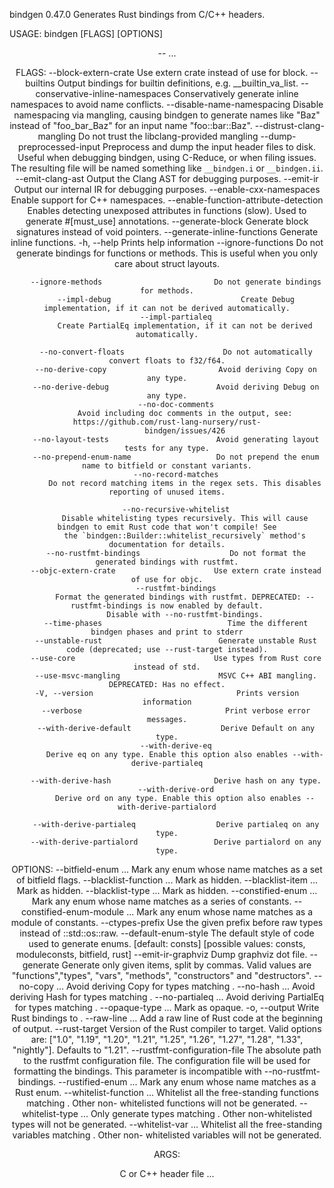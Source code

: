 bindgen 0.47.0
Generates Rust bindings from C/C++ headers.

USAGE:
    bindgen [FLAGS] [OPTIONS] <header> -- <clang-args>...

FLAGS:
        --block-extern-crate                     Use extern crate instead of use for block.
        --builtins                               Output bindings for builtin definitions, e.g. __builtin_va_list.
        --conservative-inline-namespaces         Conservatively generate inline namespaces to avoid name conflicts.
        --disable-name-namespacing
            Disable namespacing via mangling, causing bindgen to generate names like "Baz" instead of "foo_bar_Baz" for
            an input name "foo::bar::Baz".
        --distrust-clang-mangling                Do not trust the libclang-provided mangling
        --dump-preprocessed-input
            Preprocess and dump the input header files to disk. Useful when debugging bindgen, using C-Reduce, or when
            filing issues. The resulting file will be named something like `__bindgen.i` or `__bindgen.ii`.
        --emit-clang-ast                         Output the Clang AST for debugging purposes.
        --emit-ir                                Output our internal IR for debugging purposes.
        --enable-cxx-namespaces                  Enable support for C++ namespaces.
        --enable-function-attribute-detection
            Enables detecting unexposed attributes in functions (slow).
                                   Used to generate #[must_use] annotations.
        --generate-block                         Generate block signatures instead of void pointers.
        --generate-inline-functions              Generate inline functions.
    -h, --help                                   Prints help information
        --ignore-functions
            Do not generate bindings for functions or methods. This is useful when you only care about struct layouts.

        --ignore-methods                         Do not generate bindings for methods.
        --impl-debug                             Create Debug implementation, if it can not be derived automatically.
        --impl-partialeq
            Create PartialEq implementation, if it can not be derived automatically.

        --no-convert-floats                      Do not automatically convert floats to f32/f64.
        --no-derive-copy                         Avoid deriving Copy on any type.
        --no-derive-debug                        Avoid deriving Debug on any type.
        --no-doc-comments
            Avoid including doc comments in the output, see: https://github.com/rust-lang-nursery/rust-
            bindgen/issues/426
        --no-layout-tests                        Avoid generating layout tests for any type.
        --no-prepend-enum-name                   Do not prepend the enum name to bitfield or constant variants.
        --no-record-matches
            Do not record matching items in the regex sets. This disables reporting of unused items.

        --no-recursive-whitelist
            Disable whitelisting types recursively. This will cause bindgen to emit Rust code that won't compile! See
            the `bindgen::Builder::whitelist_recursively` method's documentation for details.
        --no-rustfmt-bindings                    Do not format the generated bindings with rustfmt.
        --objc-extern-crate                      Use extern crate instead of use for objc.
        --rustfmt-bindings
            Format the generated bindings with rustfmt. DEPRECATED: --rustfmt-bindings is now enabled by default.
            Disable with --no-rustfmt-bindings.
        --time-phases                            Time the different bindgen phases and print to stderr
        --unstable-rust                          Generate unstable Rust code (deprecated; use --rust-target instead).
        --use-core                               Use types from Rust core instead of std.
        --use-msvc-mangling                      MSVC C++ ABI mangling. DEPRECATED: Has no effect.
    -V, --version                                Prints version information
        --verbose                                Print verbose error messages.
        --with-derive-default                    Derive Default on any type.
        --with-derive-eq
            Derive eq on any type. Enable this option also enables --with-derive-partialeq

        --with-derive-hash                       Derive hash on any type.
        --with-derive-ord
            Derive ord on any type. Enable this option also enables --with-derive-partialord

        --with-derive-partialeq                  Derive partialeq on any type.
        --with-derive-partialord                 Derive partialord on any type.

OPTIONS:
        --bitfield-enum <regex>...             Mark any enum whose name matches <regex> as a set of bitfield flags.
        --blacklist-function <function>...     Mark <function> as hidden.
        --blacklist-item <item>...             Mark <item> as hidden.
        --blacklist-type <type>...             Mark <type> as hidden.
        --constified-enum <regex>...           Mark any enum whose name matches <regex> as a series of constants.
        --constified-enum-module <regex>...    Mark any enum whose name matches <regex> as a module of constants.
        --ctypes-prefix <prefix>               Use the given prefix before raw types instead of ::std::os::raw.
        --default-enum-style <variant>         The default style of code used to generate enums. [default: consts]
                                               [possible values: consts, moduleconsts, bitfield, rust]
        --emit-ir-graphviz <path>              Dump graphviz dot file.
        --generate <generate>                  Generate only given items, split by commas. Valid values are
                                               "functions","types", "vars", "methods", "constructors" and "destructors".
        --no-copy <regex>...                   Avoid deriving Copy for types matching <regex>.
        --no-hash <regex>...                   Avoid deriving Hash for types matching <regex>.
        --no-partialeq <regex>...              Avoid deriving PartialEq for types matching <regex>.
        --opaque-type <type>...                Mark <type> as opaque.
    -o, --output <output>                      Write Rust bindings to <output>.
        --raw-line <raw-line>...               Add a raw line of Rust code at the beginning of output.
        --rust-target <rust-target>            Version of the Rust compiler to target. Valid options are: ["1.0",
                                               "1.19", "1.20", "1.21", "1.25", "1.26", "1.27", "1.28", "1.33",
                                               "nightly"]. Defaults to "1.21".
        --rustfmt-configuration-file <path>    The absolute path to the rustfmt configuration file. The configuration
                                               file will be used for formatting the bindings. This parameter is
                                               incompatible with --no-rustfmt-bindings.
        --rustified-enum <regex>...            Mark any enum whose name matches <regex> as a Rust enum.
        --whitelist-function <regex>...        Whitelist all the free-standing functions matching <regex>. Other non-
                                               whitelisted functions will not be generated.
        --whitelist-type <regex>...            Only generate types matching <regex>. Other non-whitelisted types will
                                               not be generated.
        --whitelist-var <regex>...             Whitelist all the free-standing variables matching <regex>. Other non-
                                               whitelisted variables will not be generated.

ARGS:
    <header>           C or C++ header file
    <clang-args>...    
